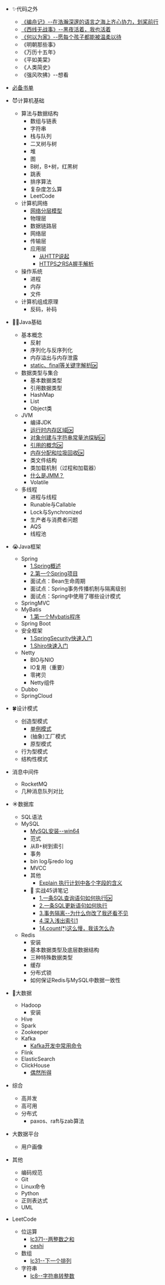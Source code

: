 - ✨代码之外
  - [《编舟记》--在浩瀚深邃的语言之海上齐心协力，划桨前行](代码之外/编舟记.md)
  - [《西线无战事》--黑夜活着，我也活着](代码之外/西线无战事.md)
  - [《何以为家》--愿每个孩子都能被温柔以待](代码之外/何以为家.md)
  - 《明朝那些事》
  - 《万历十五年》
  - 《平如美棠》
  - 《人类简史》
  - 《强风吹拂》--想看
  
- [必备书单](必备书单.md)
- 😈计算机基础
  - 算法与数据结构
    - 数组与链表
    - 字符串
    - 栈与队列
    - 二叉树与树
    - 堆
    - 图
    - B树，B+树，红黑树
    - 跳表
    - 排序算法
    - 复杂度怎么算
    - LeetCode
  - 计算机网络
    - [网络分层模型](计算机基础/计算机网络/网络分层模型.md)
    - 物理层
    - 数据链路层
    - 网络层
    - 传输层
    - 应用层
      - [从HTTP说起](计算机基础/计算机网络/从HTTP说起.md)
      - [HTTPS之RSA握手解析](计算机基础/计算机网络/HTTPS之RSA握手解析.md)
  - 操作系统
    - 进程
    - 内存
    - 文件
  - 计算机组成原理
    - 反码，补码
- 👌🏻Java基础
  - 基本概念
    - 反射
    - 序列化与反序列化
    - 内存溢出与内存泄露
    - [static、final等关键字解析🆗](Java基础/Java知识/static、final、this与super关键字.md)
  - 数据类型与集合
    - 基本数据类型
    - 引用数据类型
    - HashMap
    - List
    - Object类
  - JVM
    - 编译JDK
    - [运行时内存区域🆗](Java基础/JVM/运行时内存区域.md)
    - [对象创建与字符串常量池探秘🆗](Java基础/JVM/虚拟机对象探秘与字符串常量池.md)
    - [引用的概念🆗](Java基础/JVM/引用的概念.md)
    - [内存分配和垃圾回收🆗](Java基础/JVM/内存分配和垃圾收集.md)
    - 类文件结构
    - 类加载机制（过程和加载器）
    - [什么是JMM？](Java基础/JVM/JMM.md)
    - Volatile
  - 多线程
    - 进程与线程
    - Runable与Callable
    - Lock与Synchronized
    - 生产者与消费者问题
    - AQS
    - 线程池
- 😭Java框架
  - Spring
    - [1.Spring概述](Java框架/Spring/1.Spring概述.md)
    - [2.第一个Spring项目](Java框架/Spring/2.第一个Spring项目.md)
    - 面试点：Bean生命周期
    - 面试点：Spring事务传播机制与隔离级别
    - 面试点：Spring中使用了哪些设计模式
  - SpringMVC
  - MyBatis
    - [1.第一个Mybatis程序](Java框架/Mybatis/1.第一个Mybatis程序.md)
  - Spring Boot
  - 安全框架
    - [1.SpringSecurity快速入门](Java框架/SpringSecurity/SpringSecurity快速入门.md)
    - [1.Shiro快速入门](Java框架/Shiro/Shiro快速入门.md)
  - Netty
    - BIO与NIO
    - IO复用（重要）
    - 零拷贝
    - Netty组件
  - Dubbo
  - SpringCloud
- 🍀设计模式
  - 创造型模式
    - [单例模式](设计模式/单例模式.md)
    - (抽象)工厂模式
    - 原型模式
  - 行为型模式
  - 结构性模式
- 消息中间件
  - RocketMQ
  - 几种消息队列对比
- ☀️数据库
  - SQL语法
  - MySQL
    - [MySQL安装--win64](数据库/MySQL/MySQL安装--win64.md)
    - 范式
    - 从B+树到索引
    - 事务
    - bin log与redo log
    - MVCC
    - 其他
      - [Explain 执行计划中各个字段的含义](数据库/MySQL/其他/Explain执行计划中各个字段的含义.md)
    - 📖 实战45讲笔记
      - [1.一条SQL查询语句如何执行🆗](数据库/MySQL/实战45讲/一条SQL查询语句如何执行.md)
      - [2.一条SQL更新语句如何执行](数据库/MySQL/实战45讲/一条SQL更新语句如何执行.md)
      - [3.事务隔离--为什么你改了我还看不见](数据库/MySQL/实战45讲/事务隔离.md)
      - [4.深入浅出索引1](数据库/MySQL/实战45讲/深入浅出索引1.md)
      - [14.count(*)这么慢，我该怎么办](数据库/MySQL/实战45讲/count(*)这么慢，我该怎么办.md)
  - Redis
    - 安装
    - 基本数据类型及底层数据结构
    - 三种特殊数据类型
    - 缓存
    - 分布式锁
    - 如何保证Redis与MySQL中数据一致性
- 🍩大数据
  - Hadoop
    - 安装
  - Hive
  - Spark
  - Zookeeper
  - Kafka
    - [Kafka开发中常用命令](大数据/Kafka/kafka常用指令.md)
  - Flink
  - ElasticSearch
  - ClickHouse
    - [偶然所得](大数据/ClickHouse/偶然间学习到的.md)
- 综合
  - 高并发
  - 高可用
  - 分布式
    - paxos、raft与zab算法
- 大数据平台
  - 用户画像
- 其他
  - 编码规范
  - Git
  - Linux命令
  - Python
  - 正则表达式
  - UML
- LeetCode
  - 位运算
    - [lc371--两整数之和](leetcode/位运算/lc371.md)
    - [ceshi](leetcode/位运算/lc372.md)
  - 数组
    - [lc31--下一个排列](leetcode/数组/lc31.md)
  - 字符串
    - [lc8--字符串转整数](leetcode/字符串/lc8.md)